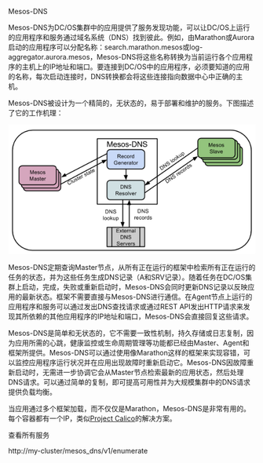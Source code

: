 Mesos-DNS

Mesos-DNS为DC\/OS集群中的应用提供了服务发现功能，可以让DC\/OS上运行的应用程序和服务通过域名系统（DNS）找到彼此。例如，由Marathon或Aurora启动的应用程序可以分配名称：search.marathon.mesos或log-aggregator.aurora.mesos，Mesos-DNS将这些名称转换为当前运行各个应用程序的主机上的IP地址和端口。要连接到DC\/OS中的应用程序，必须要知道的应用的名称，每次启动连接时，DNS转换都会将这些连接指向数据中心中正确的主机。

Mesos-DNS被设计为一个精简的，无状态的，易于部署和维护的服务。下图描述了它的工作机理：

![](/assets/mesos-dns-architecture.png)

Mesos-DNS定期查询Master节点，从所有正在运行的框架中检索所有正在运行的任务的状态，并为这些任务生成DNS记录（A和SRV记录）。随着任务在DC\/OS集群上启动，完成，失败或重新启动时，Mesos-DNS会同时更新DNS记录以反映应用的最新状态。框架不需要直接与Mesos-DNS进行通信。在Agent节点上运行的应用程序和服务可以通过发出DNS查找请求或通过REST API发出HTTP请求来发现其所依赖的其他应用程序的IP地址和端口，Mesos-DNS会直接回复这些请求。

Mesos-DNS是简单和无状态的，它不需要一致性机制，持久存储或日志复制，因为应用所需的心跳，健康监控或生命周期管理等功能都已经由Master、Agent和框架所提供。Mesos-DNS可以通过使用像Marathon这样的框架来实现容错，可以监控应用程序运行状况并在应用出现故障时重新启动它。Mesos-DNS因故障重新启动时，无需进一步协调它会从Master节点检索最新的应用状态，然后处理DNS请求。可以通过简单的复制，即可提高可用性并为大规模集群中的DNS请求提供负载均衡。

当应用通过多个框架加载，而不仅仅是Marathon，Mesos-DNS是非常有用的。每个容器都有一个IP，类似[Project Calico](https://www.projectcalico.org/)的解决方案。

查看所有服务

http:\/\/my-cluster\/mesos\_dns\/v1\/enumerate

